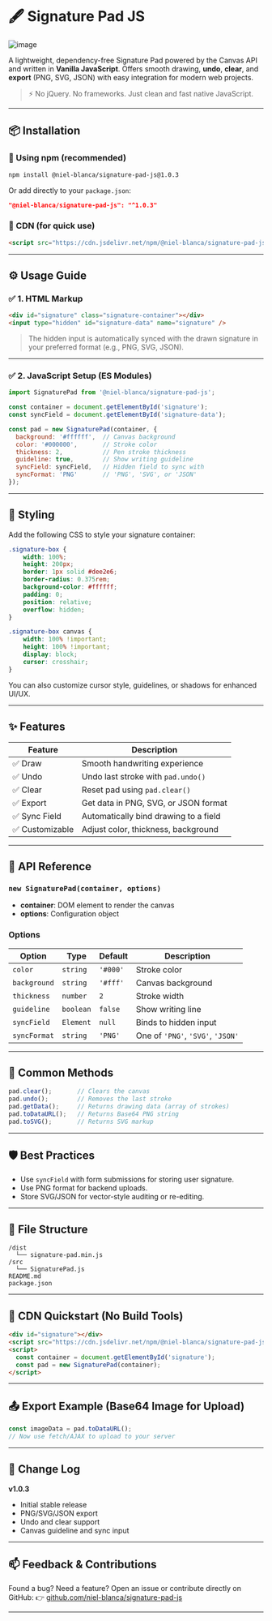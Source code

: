 # 🖋️ Signature Pad JS

 ![image](https://github.com/user-attachments/assets/ea1d4e48-b49d-45cc-824b-847436142eb1)

A lightweight, dependency-free Signature Pad powered by the Canvas API and written in **Vanilla JavaScript**.
Offers smooth drawing, **undo**, **clear**, and **export** (PNG, SVG, JSON) with easy integration for modern web projects.

> ⚡️ No jQuery. No frameworks. Just clean and fast native JavaScript.

---

## 📦 Installation

### 🔹 Using npm (recommended)

```bash
npm install @niel-blanca/signature-pad-js@1.0.3
```

Or add directly to your `package.json`:

```json
"@niel-blanca/signature-pad-js": "^1.0.3"
```

### 🔹 CDN (for quick use)

```html
<script src="https://cdn.jsdelivr.net/npm/@niel-blanca/signature-pad-js@1.0.3/dist/signature-pad.min.js"></script>
```

---

## ⚙️ Usage Guide

### ✅ 1. HTML Markup

```html
<div id="signature" class="signature-container"></div>
<input type="hidden" id="signature-data" name="signature" />
```

> The hidden input is automatically synced with the drawn signature in your preferred format (e.g., PNG, SVG, JSON).

---

### ✅ 2. JavaScript Setup (ES Modules)

```js
import SignaturePad from '@niel-blanca/signature-pad-js';

const container = document.getElementById('signature');
const syncField = document.getElementById('signature-data');

const pad = new SignaturePad(container, {
  background: '#ffffff',  // Canvas background
  color: '#000000',       // Stroke color
  thickness: 2,           // Pen stroke thickness
  guideline: true,        // Show writing guideline
  syncField: syncField,   // Hidden field to sync with
  syncFormat: 'PNG'       // 'PNG', 'SVG', or 'JSON'
});
```

---

## 🎨 Styling

Add the following CSS to style your signature container:

```css
.signature-box {
    width: 100%;
    height: 200px;
    border: 1px solid #dee2e6;
    border-radius: 0.375rem;
    background-color: #ffffff;
    padding: 0;
    position: relative;
    overflow: hidden;
}

.signature-box canvas {
    width: 100% !important;
    height: 100% !important;
    display: block;
    cursor: crosshair;
}
```

You can also customize cursor style, guidelines, or shadows for enhanced UI/UX.

---

## ✨ Features

| Feature        | Description                           |
| -------------- | ------------------------------------- |
| ✅ Draw         | Smooth handwriting experience         |
| ✅ Undo         | Undo last stroke with `pad.undo()`    |
| ✅ Clear        | Reset pad using `pad.clear()`         |
| ✅ Export       | Get data in PNG, SVG, or JSON format  |
| ✅ Sync Field   | Automatically bind drawing to a field |
| ✅ Customizable | Adjust color, thickness, background   |

---

## 🔧 API Reference

### `new SignaturePad(container, options)`

* **container**: DOM element to render the canvas
* **options**: Configuration object

### Options

| Option       | Type      | Default  | Description                       |
| ------------ | --------- | -------- | --------------------------------- |
| `color`      | `string`  | `'#000'` | Stroke color                      |
| `background` | `string`  | `'#fff'` | Canvas background                 |
| `thickness`  | `number`  | `2`      | Stroke width                      |
| `guideline`  | `boolean` | `false`  | Show writing line                 |
| `syncField`  | `Element` | `null`   | Binds to hidden input             |
| `syncFormat` | `string`  | `'PNG'`  | One of `'PNG'`, `'SVG'`, `'JSON'` |

---

## 🧪 Common Methods

```js
pad.clear();       // Clears the canvas
pad.undo();        // Removes the last stroke
pad.getData();     // Returns drawing data (array of strokes)
pad.toDataURL();   // Returns Base64 PNG string
pad.toSVG();       // Returns SVG markup
```

---

## 🛡️ Best Practices

* Use `syncField` with form submissions for storing user signature.
* Use PNG format for backend uploads.
* Store SVG/JSON for vector-style auditing or re-editing.

---

## 📁 File Structure

```
/dist
  └── signature-pad.min.js
/src
  └── SignaturePad.js
README.md
package.json
```

---

## 🚀 CDN Quickstart (No Build Tools)

```html
<div id="signature"></div>
<script src="https://cdn.jsdelivr.net/npm/@niel-blanca/signature-pad-js@1.0.3/dist/signature-pad.min.js"></script>
<script>
  const container = document.getElementById('signature');
  const pad = new SignaturePad(container);
</script>
```

---

## 📤 Export Example (Base64 Image for Upload)

```js
const imageData = pad.toDataURL();
// Now use fetch/AJAX to upload to your server
```

---

## 🔄 Change Log

**v1.0.3**

* Initial stable release
* PNG/SVG/JSON export
* Undo and clear support
* Canvas guideline and sync input

---

## 📫 Feedback & Contributions

Found a bug? Need a feature?
Open an issue or contribute directly on GitHub:
👉 [github.com/niel-blanca/signature-pad-js](https://github.com/niel-blanca/signature-pad-js)

---
